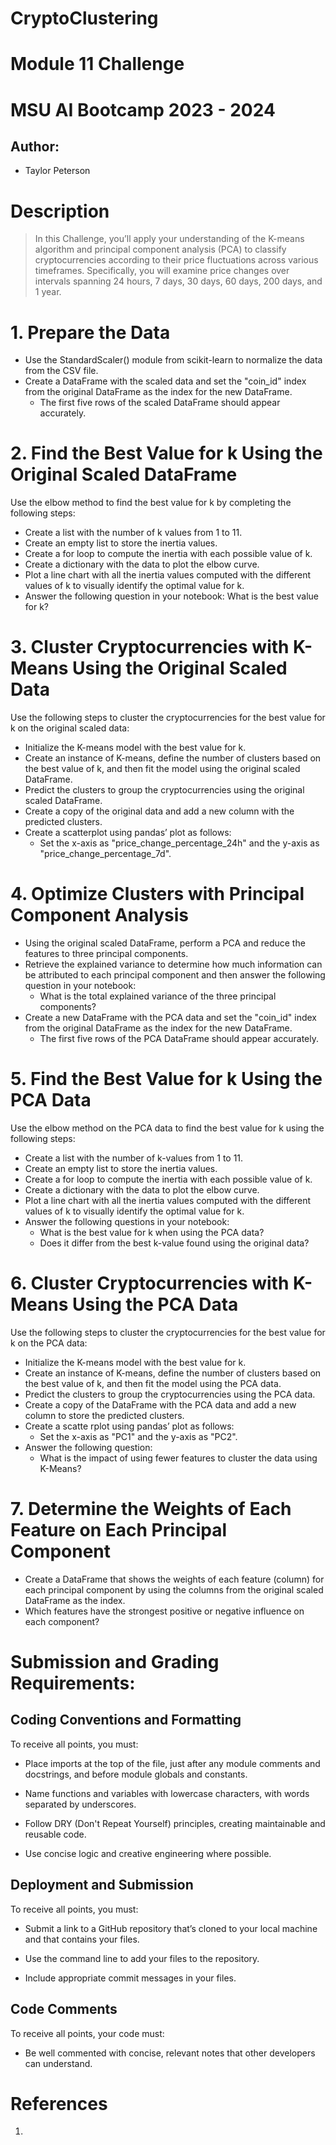 # CryptoClustering

# Module 11 Challenge 
# MSU AI Bootcamp 2023 - 2024
## Author:
- Taylor Peterson
# Description
>In this Challenge, you’ll apply your understanding of the K-means algorithm and principal component analysis (PCA) to classify cryptocurrencies according to their price fluctuations across various timeframes. Specifically, you will examine price changes over intervals spanning 24 hours, 7 days, 30 days, 60 days, 200 days, and 1 year.

# 1. Prepare the Data
* Use the StandardScaler() module from scikit-learn to normalize the data from the CSV file.
* Create a DataFrame with the scaled data and set the "coin_id" index from the original DataFrame as the index for the new DataFrame.
    * The first five rows of the scaled DataFrame should appear accurately. 

# 2. Find the Best Value for k Using the Original Scaled DataFrame
Use the elbow method to find the best value for k by completing the following steps:

* Create a list with the number of k values from 1 to 11.
* Create an empty list to store the inertia values.
* Create a for loop to compute the inertia with each possible value of k.
* Create a dictionary with the data to plot the elbow curve.
* Plot a line chart with all the inertia values computed with the different values of k to visually identify the optimal value for k.
* Answer the following question in your notebook: What is the best value for k?

# 3. Cluster Cryptocurrencies with K-Means Using the Original Scaled Data
Use the following steps to cluster the cryptocurrencies for the best value for k on the original scaled data:

* Initialize the K-means model with the best value for k.
* Create an instance of K-means, define the number of clusters based on the best value of k, and then fit the model using the original scaled DataFrame.
* Predict the clusters to group the cryptocurrencies using the original scaled DataFrame.
* Create a copy of the original data and add a new column with the predicted clusters.
* Create a scatterplot using pandas’ plot as follows:
    * Set the x-axis as "price_change_percentage_24h" and the y-axis as "price_change_percentage_7d".

# 4. Optimize Clusters with Principal Component Analysis
* Using the original scaled DataFrame, perform a PCA and reduce the features to three principal components.
* Retrieve the explained variance to determine how much information can be attributed to each principal component and then answer the following question in your notebook:
    * What is the total explained variance of the three principal components?
* Create a new DataFrame with the PCA data and set the "coin_id" index from the original DataFrame as the index for the new DataFrame.
    * The first five rows of the PCA DataFrame should appear accurately.

# 5. Find the Best Value for k Using the PCA Data
Use the elbow method on the PCA data to find the best value for k using the following steps:

* Create a list with the number of k-values from 1 to 11.
* Create an empty list to store the inertia values.
* Create a for loop to compute the inertia with each possible value of k.
* Create a dictionary with the data to plot the elbow curve.
* Plot a line chart with all the inertia values computed with the different values of k to visually identify the optimal value for k.
* Answer the following questions in your notebook:
    * What is the best value for k when using the PCA data?
    * Does it differ from the best k-value found using the original data?

# 6. Cluster Cryptocurrencies with K-Means Using the PCA Data
Use the following steps to cluster the cryptocurrencies for the best value for k on the PCA data:

* Initialize the K-means model with the best value for k.
* Create an instance of K-means, define the number of clusters based on the best value of k, and then fit the model using the PCA data.
* Predict the clusters to group the cryptocurrencies using the PCA data.
* Create a copy of the DataFrame with the PCA data and add a new column to store the predicted clusters.
* Create a scatte rplot using pandas’ plot as follows:
    * Set the x-axis as "PC1" and the y-axis as "PC2".
* Answer the following question:
    * What is the impact of using fewer features to cluster the data using K-Means?

# 7. Determine the Weights of Each Feature on Each Principal Component
* Create a DataFrame that shows the weights of each feature (column) for each principal component by using the columns from the original scaled DataFrame as the index.
* Which features have the strongest positive or negative influence on each component?

# Submission and Grading Requirements:
## Coding Conventions and Formatting 
To receive all points, you must:

* Place imports at the top of the file, just after any module comments and docstrings, and before module globals and constants. 

* Name functions and variables with lowercase characters, with words separated by underscores. 

* Follow DRY (Don't Repeat Yourself) principles, creating maintainable and reusable code. 

* Use concise logic and creative engineering where possible. 

## Deployment and Submission 
To receive all points, you must:

* Submit a link to a GitHub repository that’s cloned to your local machine and that contains your files. 

* Use the command line to add your files to the repository. 

* Include appropriate commit messages in your files. 

## Code Comments 
To receive all points, your code must:

* Be well commented with concise, relevant notes that other developers can understand.
# References
1. 